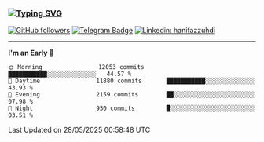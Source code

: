 ### [![Typing SVG](https://readme-typing-svg.herokuapp.com?font=lato&size=22&lines=Hi+There+👋)](https://git.io/typing-svg) 

[![GitHub followers](https://img.shields.io/github/followers/hanifazzuhdi?label=Follow&style=social)](https://github.com/hanifazzuhdi/?tab=follow) 
[![Telegram Badge](https://img.shields.io/badge/-hanif0198-blue?style=social&logo=telegram&link=https://www.t.me/hanif0198/)](https://www.t.me/hanif0198/) 
[![Linkedin: hanifazzuhdi](https://img.shields.io/badge/-hanifazzuhdi-blue?style=flat-square&logo=Linkedin&logoColor=white&link=https://www.linkedin.com/in/hanif-az-zuhdi-69688019b/)](https://www.linkedin.com/in/hanif-az-zuhdi-69688019b/) 

<hr/>

<!--START_SECTION:waka-->
**I'm an Early 🐤** 

```text
🌞 Morning                12053 commits       ███████████░░░░░░░░░░░░░░   44.57 % 
🌆 Daytime                11880 commits       ███████████░░░░░░░░░░░░░░   43.93 % 
🌃 Evening                2159 commits        ██░░░░░░░░░░░░░░░░░░░░░░░   07.98 % 
🌙 Night                  950 commits         █░░░░░░░░░░░░░░░░░░░░░░░░   03.51 % 
```



 Last Updated on 28/05/2025 00:58:48 UTC
<!--END_SECTION:waka-->

